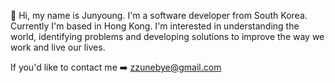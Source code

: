 
<!---
zzunebye/zzunebye is a ✨ special ✨ repository because its `README.md` (this file) appears on your GitHub profile.
You can click the Preview link to take a look at your changes.
--->

👋 Hi, my name is Junyoung. I'm a software developer from South Korea. Currently I'm based in Hong Kong. I'm interested in understanding the world, identifying problems and developing solutions to improve the way we work and live our lives.

If you'd like to contact me ➡️ zzunebye@gmail.com
